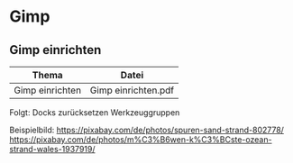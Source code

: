 # Gimp
## Gimp einrichten

|Thema|Datei|
|----|----|
|Gimp einrichten|Gimp einrichten.pdf|



Folgt:
Docks zurücksetzen
Werkzeuggruppen

Beispielbild: 
https://pixabay.com/de/photos/spuren-sand-strand-802778/
https://pixabay.com/de/photos/m%C3%B6wen-k%C3%BCste-ozean-strand-wales-1937919/
